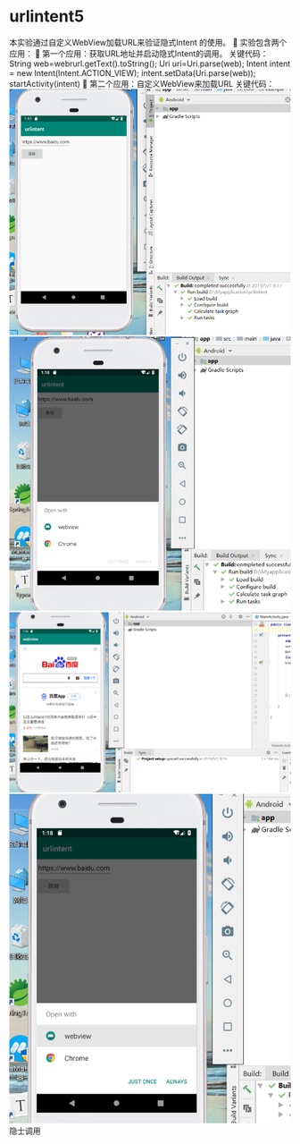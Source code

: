 # urlintent5
本实验通过自定义WebView加载URL来验证隐式Intent 的使用。
 实验包含两个应用： 
 第一个应用：获取URL地址并启动隐式Intent的调用。
关键代码：
                String web=webrurl.getText().toString();
                Uri uri=Uri.parse(web);
                Intent intent = new Intent(Intent.ACTION_VIEW);
                intent.setData(Uri.parse(web));
                startActivity(intent)
 第二个应用：自定义WebView来加载URL
关键代码：
        <intent-filter>
                <action android:name="android.intent.action.VIEW" />
                <category android:name="android.intent.category.DEFAULT" />
                <data android:scheme="http" />
                <data android:scheme="https" />
            </intent-filter>
![image](https://github.com/940275947/urlintent5/blob/master/images/myweb1%20.png)
![image](https://github.com/940275947/urlintent5/blob/master/images/myweb2.png)
![image](https://github.com/940275947/urlintent5/blob/master/images/myweb3.png)
![image](https://github.com/940275947/urlintent5/blob/master/images/myweb4.png)
隐士调用
